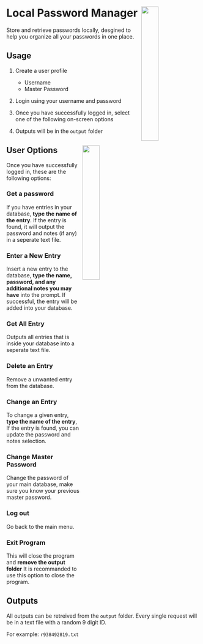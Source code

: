 # Local Password Manager <img src="https://i.imgur.com/ADHP2yn.png" align="right" width="30%">

Store and retrieve passwords locally, desgined to help you organize all your passwords in one place.

## Usage
1. Create a user profile
    * Username
    * Master Password
  
2. Login using your username and password
3. Once you have successfully logged in, select one of the following on-screen options
4. Outputs will be in the <code>output</code> folder


## User Options <img src="https://i.imgur.com/ghpc2uJ.png" align="right" width="30%">
Once you have successfully logged in, these are the following options:

### Get a password
If you have entries in your database, **type the name of the entry**. If the entry is found, it will output the password and notes (if any) in a seperate text file.

### Enter a New Entry
Insert a new entry to the database, **type the name, password, and any additional notes you may have** into the prompt.
If successful, the entry will be added into your database.

### Get All Entry
Outputs all entries that is inside your database into a seperate text file.

### Delete an Entry
Remove a unwanted entry from the database.

### Change an Entry
To change a given entry, **type the name of the entry**, If the entry is found, you can update the password and notes selection.

### Change Master Password
Change the password of your main database, make sure you know your previous master password.

### Log out
Go back to the main menu.

### Exit Program
This will close the program and **remove the output folder**
It is recommanded to use this option to close the program.

## Outputs
All outputs can be retreived from the <code>output</code> folder. Every single request will be in a text file with a random 9 digit ID.

For example: <code>r938492819.txt</code>
